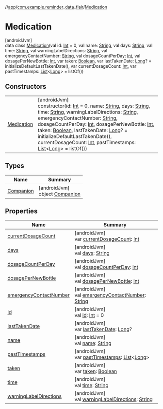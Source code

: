 //[app](../../../index.md)/[com.example.reminder_data_flair](../index.md)/[Medication](index.md)

# Medication

[androidJvm]\
data class [Medication](index.md)(val id: [Int](https://kotlinlang.org/api/latest/jvm/stdlib/kotlin/-int/index.html) = 0, val name: [String](https://kotlinlang.org/api/latest/jvm/stdlib/kotlin/-string/index.html), val days: [String](https://kotlinlang.org/api/latest/jvm/stdlib/kotlin/-string/index.html), val time: [String](https://kotlinlang.org/api/latest/jvm/stdlib/kotlin/-string/index.html), val warningLabelDirections: [String](https://kotlinlang.org/api/latest/jvm/stdlib/kotlin/-string/index.html), val emergencyContactNumber: [String](https://kotlinlang.org/api/latest/jvm/stdlib/kotlin/-string/index.html), val dosageCountPerDay: [Int](https://kotlinlang.org/api/latest/jvm/stdlib/kotlin/-int/index.html), val dosagePerNewBottle: [Int](https://kotlinlang.org/api/latest/jvm/stdlib/kotlin/-int/index.html), var taken: [Boolean](https://kotlinlang.org/api/latest/jvm/stdlib/kotlin/-boolean/index.html), var lastTakenDate: [Long](https://kotlinlang.org/api/latest/jvm/stdlib/kotlin/-long/index.html)? = initializeDefaultLastTakenDate(), var currentDosageCount: [Int](https://kotlinlang.org/api/latest/jvm/stdlib/kotlin/-int/index.html), var pastTimestamps: [List](https://kotlinlang.org/api/latest/jvm/stdlib/kotlin.collections/-list/index.html)&lt;[Long](https://kotlinlang.org/api/latest/jvm/stdlib/kotlin/-long/index.html)&gt; = listOf())

## Constructors

| | |
|---|---|
| [Medication](-medication.md) | [androidJvm]<br>constructor(id: [Int](https://kotlinlang.org/api/latest/jvm/stdlib/kotlin/-int/index.html) = 0, name: [String](https://kotlinlang.org/api/latest/jvm/stdlib/kotlin/-string/index.html), days: [String](https://kotlinlang.org/api/latest/jvm/stdlib/kotlin/-string/index.html), time: [String](https://kotlinlang.org/api/latest/jvm/stdlib/kotlin/-string/index.html), warningLabelDirections: [String](https://kotlinlang.org/api/latest/jvm/stdlib/kotlin/-string/index.html), emergencyContactNumber: [String](https://kotlinlang.org/api/latest/jvm/stdlib/kotlin/-string/index.html), dosageCountPerDay: [Int](https://kotlinlang.org/api/latest/jvm/stdlib/kotlin/-int/index.html), dosagePerNewBottle: [Int](https://kotlinlang.org/api/latest/jvm/stdlib/kotlin/-int/index.html), taken: [Boolean](https://kotlinlang.org/api/latest/jvm/stdlib/kotlin/-boolean/index.html), lastTakenDate: [Long](https://kotlinlang.org/api/latest/jvm/stdlib/kotlin/-long/index.html)? = initializeDefaultLastTakenDate(), currentDosageCount: [Int](https://kotlinlang.org/api/latest/jvm/stdlib/kotlin/-int/index.html), pastTimestamps: [List](https://kotlinlang.org/api/latest/jvm/stdlib/kotlin.collections/-list/index.html)&lt;[Long](https://kotlinlang.org/api/latest/jvm/stdlib/kotlin/-long/index.html)&gt; = listOf()) |

## Types

| Name | Summary |
|---|---|
| [Companion](-companion/index.md) | [androidJvm]<br>object [Companion](-companion/index.md) |

## Properties

| Name | Summary |
|---|---|
| [currentDosageCount](current-dosage-count.md) | [androidJvm]<br>var [currentDosageCount](current-dosage-count.md): [Int](https://kotlinlang.org/api/latest/jvm/stdlib/kotlin/-int/index.html) |
| [days](days.md) | [androidJvm]<br>val [days](days.md): [String](https://kotlinlang.org/api/latest/jvm/stdlib/kotlin/-string/index.html) |
| [dosageCountPerDay](dosage-count-per-day.md) | [androidJvm]<br>val [dosageCountPerDay](dosage-count-per-day.md): [Int](https://kotlinlang.org/api/latest/jvm/stdlib/kotlin/-int/index.html) |
| [dosagePerNewBottle](dosage-per-new-bottle.md) | [androidJvm]<br>val [dosagePerNewBottle](dosage-per-new-bottle.md): [Int](https://kotlinlang.org/api/latest/jvm/stdlib/kotlin/-int/index.html) |
| [emergencyContactNumber](emergency-contact-number.md) | [androidJvm]<br>val [emergencyContactNumber](emergency-contact-number.md): [String](https://kotlinlang.org/api/latest/jvm/stdlib/kotlin/-string/index.html) |
| [id](id.md) | [androidJvm]<br>val [id](id.md): [Int](https://kotlinlang.org/api/latest/jvm/stdlib/kotlin/-int/index.html) = 0 |
| [lastTakenDate](last-taken-date.md) | [androidJvm]<br>var [lastTakenDate](last-taken-date.md): [Long](https://kotlinlang.org/api/latest/jvm/stdlib/kotlin/-long/index.html)? |
| [name](name.md) | [androidJvm]<br>val [name](name.md): [String](https://kotlinlang.org/api/latest/jvm/stdlib/kotlin/-string/index.html) |
| [pastTimestamps](past-timestamps.md) | [androidJvm]<br>var [pastTimestamps](past-timestamps.md): [List](https://kotlinlang.org/api/latest/jvm/stdlib/kotlin.collections/-list/index.html)&lt;[Long](https://kotlinlang.org/api/latest/jvm/stdlib/kotlin/-long/index.html)&gt; |
| [taken](taken.md) | [androidJvm]<br>var [taken](taken.md): [Boolean](https://kotlinlang.org/api/latest/jvm/stdlib/kotlin/-boolean/index.html) |
| [time](time.md) | [androidJvm]<br>val [time](time.md): [String](https://kotlinlang.org/api/latest/jvm/stdlib/kotlin/-string/index.html) |
| [warningLabelDirections](warning-label-directions.md) | [androidJvm]<br>val [warningLabelDirections](warning-label-directions.md): [String](https://kotlinlang.org/api/latest/jvm/stdlib/kotlin/-string/index.html) |

